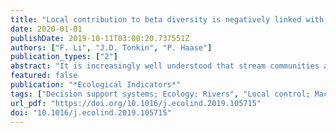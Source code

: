 ```yaml
---
title: "Local contribution to beta diversity is negatively linked with community-wide dispersal capacity in stream invertebrate communities"
date: 2020-01-01
publishDate: 2019-10-11T03:00:20.737551Z
authors: ["F. Li", "J.D. Tonkin", "P. Haase"]
publication_types: ["2"]
abstract: "It is increasingly well understood that stream communities are regulated by both local niche and regional dispersal processes, but comprehensive tests of these factors with datasets that cover extensive spatial and temporal scales are rare. Based on 1180 benthic invertebrate community samples from 2005 to 2012 in central low mountain streams of Germany, we tested the hypotheses that: 1) local contribution to beta diversity (LCBD: a measure of the uniqueness of communities) would decline with increasing average community dispersal capacity; and 2) owing to the relatively large spatial extent of the study region, regional dispersal processes would override local niche controls in structuring community composition. We found considerable temporal variation in LCBD and a negative correlation between LCBD and community dispersal capacity. However, no statistically significant correlation between species contribution to beta diversity (SCBD) and species dispersal capacity was observed. The large-scale spatial structure among locations (representative of dispersal limitation) was important in structuring benthic communities. Although much of the variation was explained by the shared effects of local processes and large-scale spatial variables, environmental controls were stronger than regional processes in few cases in the variance partitioning analysis, with the annual mean temperature and mean diurnal range of temperature being the important drivers. Given the highly varied correlates of beta diversity over time, we urge researchers to focus on not only spatial variation in diversity, but also the context of temporal variation."
featured: false
publication: "*Ecological Indicators*"
tags: ["Decision support systems; Ecology; Rivers", "Local control; Macroinvertebrates; Redundancy analysis; Spatial process; Stream", "Potential flow", "Invertebrata"]
url_pdf: "https://doi.org/10.1016/j.ecolind.2019.105715"
doi: "10.1016/j.ecolind.2019.105715"
---
```



